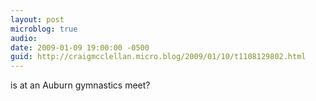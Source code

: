 ```yaml
---
layout: post
microblog: true
audio: 
date: 2009-01-09 19:00:00 -0500
guid: http://craigmcclellan.micro.blog/2009/01/10/t1108129802.html
---
```

is at an Auburn gymnastics meet?

